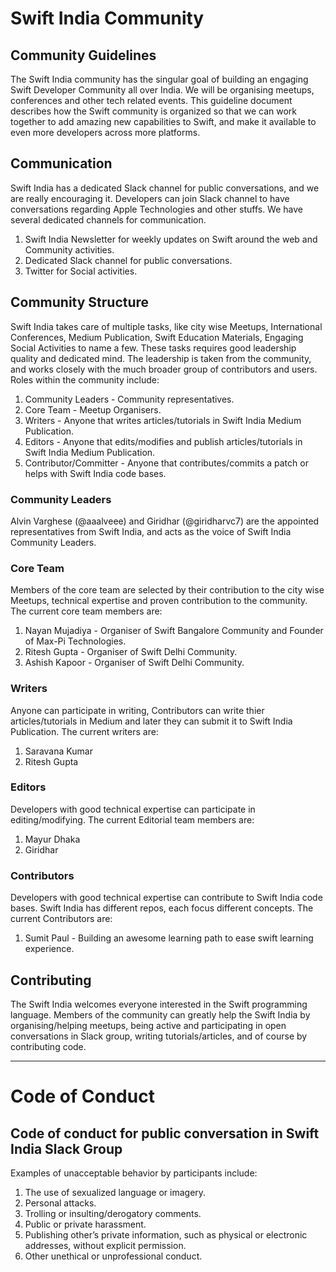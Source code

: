 # Swift India Community

## Community Guidelines

The Swift India community has the singular goal of building an engaging Swift Developer Community all over India. We will be organising meetups, conferences and other tech related events. This guideline document describes how the Swift community is organized so that we can work together to add amazing new capabilities to Swift, and make it available to even more developers across more platforms.

## Communication

Swift India has a dedicated Slack channel for public conversations, and we are really encouraging it. Developers can join Slack channel to have conversations regarding Apple Technologies and other stuffs. We have several dedicated channels for communication. 

  1. Swift India Newsletter for weekly updates on Swift around the web and Community activities.
  2. Dedicated Slack channel for public conversations.
  3. Twitter for Social activities. 


## Community Structure

Swift India takes care of multiple tasks, like city wise Meetups, International Conferences, Medium Publication, Swift Education Materials, Engaging Social Activities to name a few. These tasks requires good leadership quality and dedicated mind. The leadership is taken from the community, and works closely with the much broader group of contributors and users. Roles within the community include:

  1. Community Leaders - Community representatives.
  2. Core Team - Meetup Organisers.
  3. Writers - Anyone that writes articles/tutorials in Swift India Medium Publication.
  5. Editors - Anyone that edits/modifies and publish articles/tutorials in Swift India Medium Publication.
  6. Contributor/Committer - Anyone that contributes/commits a patch or helps with Swift India code bases.


### Community Leaders

Alvin Varghese (@aaalveee) and Giridhar (@giridharvc7) are the appointed representatives from Swift India, and acts as the voice of Swift India Community Leaders.

### Core Team

Members of the core team are selected by their contribution to the city wise Meetups, technical expertise and proven contribution to the community. The current core team members are:

  1. Nayan Mujadiya - Organiser of Swift Bangalore Community and Founder of Max-Pi Technologies.
  2. Ritesh Gupta - Organiser of Swift Delhi Community.
  3. Ashish Kapoor - Organiser of Swift Delhi Community.

### Writers

Anyone can participate in writing, Contributors can write thier articles/tutorials in Medium and later they can submit it to Swift India Publication. The current writers are:

  1. Saravana Kumar 
  2. Ritesh Gupta

### Editors

Developers with good technical expertise can participate in editing/modifying. The current Editorial team members are:

  1. Mayur Dhaka
  2. Giridhar
  
  
### Contributors

Developers with good technical expertise can contribute to Swift India code bases. Swift India has different repos, each focus different concepts. The current Contributors are:

  1. Sumit Paul - Building an awesome learning path to ease swift learning experience.
  
  
## Contributing

The Swift India welcomes everyone interested in the Swift programming language. Members of the community can greatly help the Swift India by organising/helping meetups, being active and participating in open conversations in Slack group, writing tutorials/articles, and of course by contributing code.

----------

# Code of Conduct

## Code of conduct for public conversation in Swift India Slack Group

Examples of unacceptable behavior by participants include:

  1. The use of sexualized language or imagery.
  2. Personal attacks.
  3. Trolling or insulting/derogatory comments.
  4. Public or private harassment.
  5. Publishing other’s private information, such as physical or electronic addresses, without explicit permission.
  6. Other unethical or unprofessional conduct.
  
  
  
